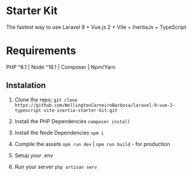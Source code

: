# Starter Kit
The fastest way to use Laravel 9 + Vue.js 2 + Vite + InertiaJs + TypeScript

# Requirements
PHP ^8.1 | Node ^18.1 | Composer | Npm/Yarn

## Instalation
1. Clone the repo;
`git clone https://github.com/WellingtonCarneiroBarbosa/laravel-9-vue-2-typescript-vite-inertia-starter-kit.git`

2. Install the PHP Dependencies
`composer install`

3. Install the Node Dependencies
`npm i`

4. Compile the assets
`npm run dev` | `npm run build` - for production

5. Setup your .env

6. Run your server
`php artisan serv`
